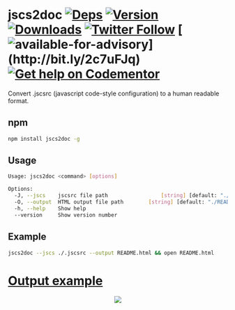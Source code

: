 # jscs2doc [![Deps](https://img.shields.io/david/FGRibreau/jscs2doc.svg)](https://david-dm.org/FGRibreau/jscs2doc) [![Version](https://img.shields.io/npm/v/jscs2doc.svg)](https://www.npmjs.com/package/jscs2doc)  [![Downloads](http://img.shields.io/npm/dm/jscs2doc.svg)](https://www.npmjs.com/package/jscs2doc) [![Twitter Follow](https://img.shields.io/twitter/follow/fgribreau.svg?style=flat)](https://twitter.com/FGRibreau) [![available-for-advisory](https://img.shields.io/badge/available%20for%20consulting%20advisory-yes-ff69b4.svg?)](http://bit.ly/2c7uFJq) [![Get help on Codementor](https://cdn.codementor.io/badges/get_help_github.svg)](https://www.codementor.io/francois-guillaume-ribreau?utm_source=github&utm_medium=button&utm_term=francois-guillaume-ribreau&utm_campaign=github) 


Convert .jscsrc (javascript code-style configuration) to a human readable format.

## npm

```bash
npm install jscs2doc -g
```

## Usage

```bash
Usage: jscs2doc <command> [options]

Options:
  -J, --jscs    jscsrc file path                 [string] [default: "./.jscsrc"]
  -O, --output  HTML output file path        [string] [default: "./README.html"]
  -h, --help    Show help                                              [boolean]
  --version     Show version number                                    [boolean]
```

## Example

```bash
jscs2doc --jscs ./.jscsrc --output README.html && open README.html
```

# [Output example](/examples)

<p align="center"><a href="https://www.youtube.com/watch?v=dd--tIkrVoA"><img src="https://cloud.githubusercontent.com/assets/138050/9570052/4f985bc6-4f7e-11e5-8a8c-aefb1ae6dbae.gif" />
</a></p>
